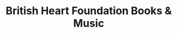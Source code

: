 ---
title: "British Heart Foundation Books & Music"
url: /bristol/british-heart-foundation-books-and-music/
shop: books
---